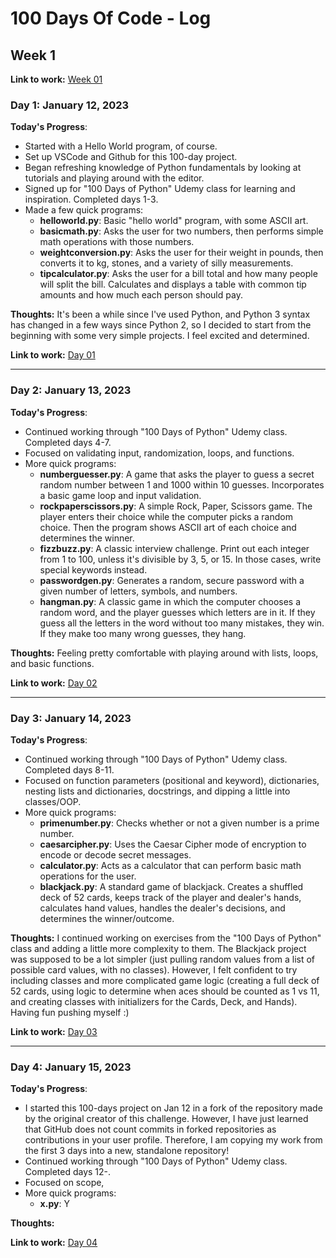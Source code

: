 # 100 Days Of Code - Log

## Week 1
**Link to work:** [Week 01](https://github.com/hrbird/100-days-of-code/tree/master/week01)

### Day 1: January 12, 2023

**Today's Progress**: 
- Started with a Hello World program, of course.  
- Set up VSCode and Github for this 100-day project.
- Began refreshing knowledge of Python fundamentals by looking at tutorials and playing around with the editor.
- Signed up for "100 Days of Python" Udemy class for learning and inspiration. Completed days 1-3.
- Made a few quick programs:
  - **helloworld.py**: Basic "hello world" program, with some ASCII art.
  - **basicmath.py**: Asks the user for two numbers, then performs simple math operations with those numbers.
  - **weightconversion.py**: Asks the user for their weight in pounds, then converts it to kg, stones, and a variety of silly measurements.
  - **tipcalculator.py**: Asks the user for a bill total and how many people will split the bill. Calculates and displays a table with common tip amounts and how much each person should pay.

**Thoughts:** It's been a while since I've used Python, and Python 3 syntax has changed in a few ways since Python 2, so I decided to start from the beginning with some very simple projects. I feel excited and determined.

**Link to work:** [Day 01](https://github.com/hrbird/100-days-of-code/tree/master/week01/day01)

-----

### Day 2: January 13, 2023

**Today's Progress**: 
- Continued working through "100 Days of Python" Udemy class. Completed days 4-7.
- Focused on validating input, randomization, loops, and functions.
- More quick programs:
  - **numberguesser.py**: A game that asks the player to guess a secret random number between 1 and 1000 within 10 guesses. Incorporates a basic game loop and input validation.
  - **rockpaperscissors.py**: A simple Rock, Paper, Scissors game. The player enters their choice while the computer picks a random choice. Then the program shows ASCII art of each choice and determines the winner.
  - **fizzbuzz.py**: A classic interview challenge. Print out each integer from 1 to 100, unless it's divisible by 3, 5, or 15. In those cases, write special keywords instead.
  - **passwordgen.py**: Generates a random, secure password with a given number of letters, symbols, and numbers.
  - **hangman.py**: A classic game in which the computer chooses a random word, and the player guesses which letters are in it. If they guess all the letters in the word without too many mistakes, they win. If they make too many wrong guesses, they hang.

**Thoughts:** Feeling pretty comfortable with playing around with lists, loops, and basic functions.

**Link to work:** [Day 02](https://github.com/hrbird/100-days-of-code/tree/master/week01/day02)

-----

### Day 3: January 14, 2023

**Today's Progress**: 
- Continued working through "100 Days of Python" Udemy class. Completed days 8-11.
- Focused on function parameters (positional and keyword), dictionaries, nesting lists and dictionaries, docstrings, and dipping a little into classes/OOP.
- More quick programs:
  - **primenumber.py**: Checks whether or not a given number is a prime number.
  - **caesarcipher.py**: Uses the Caesar Cipher mode of encryption to encode or decode secret messages.
  - **calculator.py**: Acts as a calculator that can perform basic math operations for the user.
  - **blackjack.py**: A standard game of blackjack. Creates a shuffled deck of 52 cards, keeps track of the player and dealer's hands, calculates hand values, handles the dealer's decisions, and determines the winner/outcome.

**Thoughts:** I continued working on exercises from the "100 Days of Python" class and adding a little more complexity to them. The Blackjack project was supposed to be a lot simpler (just pulling random values from a list of possible card values, with no classes). However, I felt confident to try including classes and more complicated game logic (creating a full deck of 52 cards, using logic to determine when aces should be counted as 1 vs 11, and creating classes with initializers for the Cards, Deck, and Hands). Having fun pushing myself :)

**Link to work:** [Day 03](https://github.com/hrbird/100-days-of-code/tree/master/week01/day03)


-----

### Day 4: January 15, 2023

**Today's Progress**: 
- I started this 100-days project on Jan 12 in a fork of the repository made by the original creator of this challenge. However, I have just learned that GitHub does not count commits in forked repositories as contributions in your user profile. Therefore, I am copying my work from the first 3 days into a new, standalone repository!
- Continued working through "100 Days of Python" Udemy class. Completed days 12-.
- Focused on scope, 
- More quick programs:
  - **x.py**: Y

**Thoughts:** 

**Link to work:** [Day 04](https://github.com/hrbird/100-days-of-code/tree/master/week01/day04)












